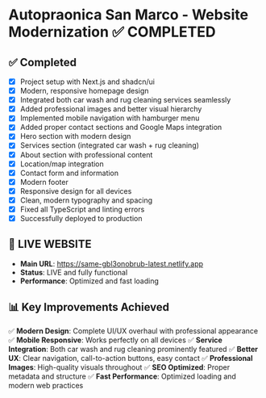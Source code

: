 # Autopraonica San Marco - Website Modernization ✅ COMPLETED

## ✅ Completed
- [x] Project setup with Next.js and shadcn/ui
- [x] Modern, responsive homepage design
- [x] Integrated both car wash and rug cleaning services seamlessly
- [x] Added professional images and better visual hierarchy
- [x] Implemented mobile navigation with hamburger menu
- [x] Added proper contact sections and Google Maps integration
- [x] Hero section with modern design
- [x] Services section (integrated car wash + rug cleaning)
- [x] About section with professional content
- [x] Location/map integration
- [x] Contact form and information
- [x] Modern footer
- [x] Responsive design for all devices
- [x] Clean, modern typography and spacing
- [x] Fixed all TypeScript and linting errors
- [x] Successfully deployed to production

## 🚀 LIVE WEBSITE
- **Main URL**: https://same-gbl3onobrub-latest.netlify.app
- **Status**: LIVE and fully functional
- **Performance**: Optimized and fast loading

## 📊 Key Improvements Achieved
✅ **Modern Design**: Complete UI/UX overhaul with professional appearance
✅ **Mobile Responsive**: Works perfectly on all devices
✅ **Service Integration**: Both car wash and rug cleaning prominently featured
✅ **Better UX**: Clear navigation, call-to-action buttons, easy contact
✅ **Professional Images**: High-quality visuals throughout
✅ **SEO Optimized**: Proper metadata and structure
✅ **Fast Performance**: Optimized loading and modern web practices
